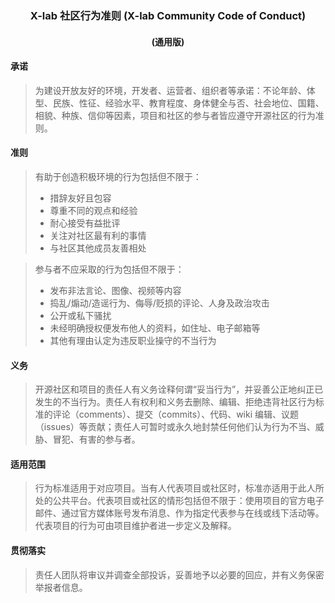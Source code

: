 ### <p align="center">X-lab 社区行为准则 (X-lab Community Code of Conduct)</p>
#### <p align="center">(通用版)</p>

#### 承诺

> 为建设开放友好的环境，开发者、运营者、组织者等承诺：不论年龄、体型、民族、性征、经验水平、教育程度、身体健全与否、社会地位、国籍、相貌、种族、信仰等因素，项目和社区的参与者皆应遵守开源社区的行为准则。

#### 准则

> 有助于创造积极环境的行为包括但不限于：
> - 措辞友好且包容
> - 尊重不同的观点和经验
> - 耐心接受有益批评
> - 关注对社区最有利的事情
> - 与社区其他成员友善相处

> 参与者不应采取的行为包括但不限于：
> - 发布非法言论、图像、视频等内容
> - 捣乱/煽动/造谣行为、侮辱/贬损的评论、人身及政治攻击
> - 公开或私下骚扰
> - 未经明确授权便发布他人的资料，如住址、电子邮箱等
> - 其他有理由认定为违反职业操守的不当行为

#### 义务

> 开源社区和项目的责任人有义务诠释何谓“妥当行为”，并妥善公正地纠正已发生的不当行为。责任人有权利和义务去删除、编辑、拒绝违背社区行为标准的评论（comments）、提交（commits）、代码、wiki 编辑、议题（issues）等贡献；责任人可暂时或永久地封禁任何他们认为行为不当、威胁、冒犯、有害的参与者。

#### 适用范围

> 行为标准适用于对应项目。当有人代表项目或社区时，标准亦适用于此人所处的公共平台。代表项目或社区的情形包括但不限于：使用项目的官方电子邮件、通过官方媒体账号发布消息、作为指定代表参与在线或线下活动等。代表项目的行为可由项目维护者进一步定义及解释。

#### 贯彻落实

> 责任人团队将审议并调查全部投诉，妥善地予以必要的回应，并有义务保密举报者信息。
